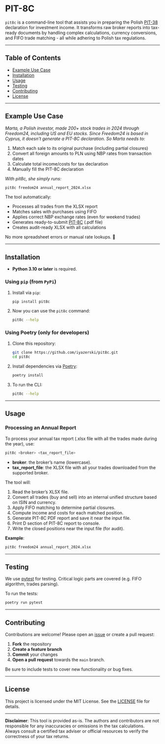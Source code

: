 # PIT-8C

`pit8c` is a command-line tool that assists you in preparing the Polish [PIT-38](https://www.pit.pl/pit-8c/)
declaration for investment income. It transforms raw broker reports into tax-ready documents by handling
complex calculations, currency conversions, and FIFO trade matching - all while adhering to Polish tax regulations.

---

## Table of Contents

- [Example Use Case](#example-use-case)
- [Installation](#installation)
- [Usage](#usage)
- [Testing](#testing)
- [Contributing](#contributing)
- [License](#license)

---

## Example Use Case
*Marta, a Polish investor, made 200+ stock trades in 2024 through Freedom24, including US and EU stocks.
Since Freedom24 is based in Cyprus, it doesn't generate a PIT-8C declaration. So Marta needs to:*
1. Match each sale to its original purchase (including partial closures)
2. Convert all foreign amounts to PLN using NBP rates from transaction dates
3. Calculate total income/costs for tax declaration
4. Manually fill the PIT-8C declaration

*With pit8c, she simply runs:*
```bash
pit8c freedom24 annual_report_2024.xlsx
```

The tool automatically:
- Processes all trades from the XLSX report
- Matches sales with purchases using FIFO
- Applies correct NBP exchange rates (even for weekend trades)
- Generates ready-to-submit [PIT-8C](https://www.pit.pl/pit-8c/) (.pdf file)
- Creates audit-ready XLSX with all calculations

No more spreadsheet errors or manual rate lookups. 🚀

---

## Installation

- **Python 3.10 or later** is required.

### Using `pip` (from `PyPi`)

1. Install via `pip`:

   ```bash
   pip install pit8c
   ```

2. Now you can use the `pit8c` command:

   ```bash
   pit8c --help
   ```

### Using Poetry (only for developers)

1. Clone this repository:

   ```bash
   git clone https://github.com/iyazerski/pit8c.git
   cd pit8c
   ```

2. Install dependencies via [Poetry](https://python-poetry.org/):

   ```bash
   poetry install
   ```

3. To run the CLI:

   ```bash
   pit8c --help
   ```

---

## Usage

### Processing an Annual Report

To process your annual tax report (.xlsx file with all the trades made during the year), use:

```bash
pit8c <broker> <tax_report_file>
```

- **broker**: the broker’s name (lowercase).
- **tax_report_file**: the XLSX file with all your trades downloaded from the supported broker.

The tool will:

1. Read the broker’s XLSX file.
2. Convert all trades (buy and sell) into an internal unified structure based on ISIN and currency.
3. Apply FIFO matching to determine partial closures.
4. Compute income and costs for each matched position.
5. Generate PIT-8C PDF report and save it near the input file.
6. Print D section of PIT-8C report to console.
7. Write the closed positions near the input file (for audit).

**Example**:

```bash
pit8c freedom24 annual_report_2024.xlsx
```

---

## Testing

We use [pytest](https://docs.pytest.org/) for testing. Critical logic parts are covered (e.g. FIFO algorithm, trades parsing).

To run the tests:

```bash
poetry run pytest
```

---

## Contributing

Contributions are welcome! Please open an [issue](https://github.com/iyazerski/pit8c/issues) or create a pull request:

1. **Fork** the repository
2. **Create a feature branch**
3. **Commit** your changes
4. **Open a pull request** towards the `main` branch.

Be sure to include tests to cover new functionality or bug fixes.

---

## License

This project is licensed under the MIT License. See the [LICENSE](LICENSE) file for details.

---

**Disclaimer**:
This tool is provided as-is. The authors and contributors are not responsible for any inaccuracies or omissions in the tax calculations. Always consult a certified tax adviser or official resources to verify the correctness of your tax returns.
